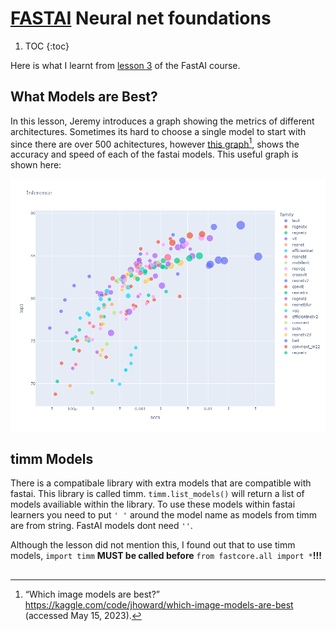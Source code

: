 # **[FASTAI](https://www.fast.ai/)** Neural net foundations

1. TOC
{:toc}

Here is what I learnt from [lesson 3](https://course.fast.ai/Lessons/lesson3.html) of the FastAI course. 

## What Models are Best?

In this lesson, Jeremy introduces a graph showing the metrics of different architectures. Sometimes its hard to choose a single model to start with since there are over 500 achitectures, however [this graph](https://www.kaggle.com/code/jhoward/which-image-models-are-best)[^1], shows the accuracy and speed of each of the fastai models. This useful graph is shown here:

![](/images/whichmodelsarebest.png "What Models are Best?")

## timm Models

There is a compatibale library with extra models that are compatible with fastai. This library is called timm. `timm.list_models()` will return a list of models availiable within the library. To use these models within fastai learners you need to put `' '` around the model name as models from timm are from string. FastAI models dont need `''`. 

Although the lesson did not mention this, I found out that to use timm models, `import timm` **MUST be called before** `from fastcore.all import *`**!!!**




## 


[^1]: “Which image models are best?” https://kaggle.com/code/jhoward/which-image-models-are-best (accessed May 15, 2023).

